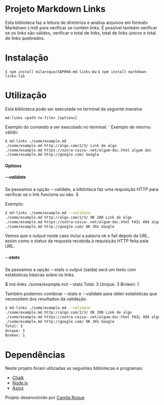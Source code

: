 # Projeto Markdown Links
Esta biblioteca faz a leitura de diretórios e analisa arquivos em formato Markdown (.md) para verificar se contém links. É possível também verificar se os links são válidos, verificar o total de links, total de links únicos e total de links quebrados.

# Instalação
`$ npm install milaroque/SAP004-md-links` ou `$ npm install markdown-links-lib`

# Utilização
Esta biblioteca pode ser executada no terminal da seguinte maneira:

`md-links <path-to-file> [options]`

Exemplo do comando a ser executado no terminal:
`
Exemplo de retorno válido:
```sh
$ md-links ./some/example.md
./some/example.md http://algo.com/2/3/ Link de algo
./some/example.md https://outra-coisa-.net/algum-doc.html algum doc
./some/example.md http://google.com/ Google
```

#### Options

##### --validate
Se passamos a opção --validate, a biblioteca faz uma requisição HTTP para verificar se o link funciona ou não. S

Exemplo:

```sh
$ md-links ./some/example.md --validate
./some/example.md http://algo.com/2/3/ OK 200 Link de algo
./some/example.md https://outra-coisa-.net/algum-doc.html FAIL 404 algum doc
./some/example.md http://google.com/ OK 301 Google
```

Vemos que o output neste caso inclui a palavra ok e fail depois da URL, assim como o status da resposta recebida à requisição HTTP feita pela URL.

##### --stats
Se passamos a opção --stats o output (saída) será um texto com estatísticas básicas sobre os links.

$ md-links ./some/example.md --stats
Total: 3
Unique: 3
Broken: 1

Também podemos combinar --stats e --validate para obter estatísticas que necessitem dos resultados da validação.

```sh
$ md-links ./some/example.md --validate
./some/example.md http://algo.com/2/3/ OK 200 Link de algo
./some/example.md https://outra-coisa-.net/algum-doc.html FAIL 404 algum doc
./some/example.md http://google.com/ OK 301 Google
Total: 3
Unique: 3
Broken: 1
```

# Dependências

Neste projeto foram utilizadas as seguintes bibliotecas e programas:

* [Chalk](https://www.npmjs.com/package/chalk)
* [Node.js](https://nodejs.org/en/)
* [Axios](https://www.npmjs.com/package/axios)

Projeto desenvolvido por [Camila Roque](https://github.com/milaroque)